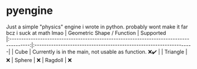 # pyengine
Just a simple "physics" engine i wrote in python. probably wont make it far bcz i suck at math lmao
|                               Geometric Shape / Function                               |                         Supported                                             
|:--------------------------------------------------------------------------------------:|:-------------------------------------------------------------------|
| Cube                                                                                   | Currently is in the main, not usable as function.   ❌✔️          |
| Triangle  | ❌
| Sphere | ❌
| Ragdoll | ❌
